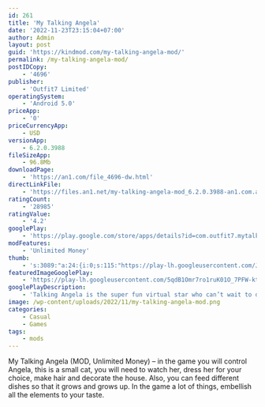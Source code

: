 ```yaml
---
id: 261
title: 'My Talking Angela'
date: '2022-11-23T23:15:04+07:00'
author: Admin
layout: post
guid: 'https://kindmod.com/my-talking-angela-mod/'
permalink: /my-talking-angela-mod/
postIDCopy:
    - '4696'
publisher:
    - 'Outfit7 Limited'
operatingSystem:
    - 'Android 5.0'
priceApp:
    - '0'
priceCurrencyApp:
    - USD
versionApp:
    - 6.2.0.3988
fileSizeApp:
    - 96.8Mb
downloadPage:
    - 'https://an1.com/file_4696-dw.html'
directLinkFile:
    - 'https://files.an1.net/my-talking-angela-mod_6.2.0.3988-an1.com.apk'
ratingCount:
    - '28985'
ratingValue:
    - '4.2'
googlePlay:
    - 'https://play.google.com/store/apps/details?id=com.outfit7.mytalkingangelafree'
modFeatures:
    - 'Unlimited Money'
thumb:
    - 's:3089:"a:24:{i:0;s:115:"https://play-lh.googleusercontent.com/Jdtwn1NoNC8eDRx79f-Vh-g_SNHX7r7Z63v3tr-rUdw8aHKWblhhQjhoPXf1VGyV978=w526-h296";i:1;s:114:"https://play-lh.googleusercontent.com/yZZSRPo9_6YN6-TeXKDGrBER6n-FH2B7Rv8_mVvWqoTVot6fbI0pb8TUYb3J0rqQFg=w526-h296";i:2;s:115:"https://play-lh.googleusercontent.com/VUv4rHYUutPiQsN-4DnpriggYLuPd5ujiFq3aWiraji8x78IUVboYY6QxHGvpbm_Gkg=w526-h296";i:3;s:115:"https://play-lh.googleusercontent.com/0NL99wrKrjux6EevcXncaKPLYiLSO2fvzxXRSdSSC9FSPCvcAhdvJw55_0A-rvMFq3s=w526-h296";i:4;s:115:"https://play-lh.googleusercontent.com/AxhBxrD7MEC3EBoWSTcpmLSONXv7ZDNAgmVf4VpSAqM4-Gm4ba78ZoTzNa1X39zuq2Q=w526-h296";i:5;s:116:"https://play-lh.googleusercontent.com/j4UtMygQJyIoW8mz_wP-ea8VUjZ-9EU73fcWPyFNYE4DppeIXxj5fMumNvtqeQ3i-d-Q=w526-h296";i:6;s:115:"https://play-lh.googleusercontent.com/9kGQ7oVdxGTszS01m0AzaoZauAOmJ5dzVpunN0YT1Nx5f4sUtNOdKh0qQV6c54Qr10o=w526-h296";i:7;s:115:"https://play-lh.googleusercontent.com/XL81IO9wyTjNIvuJKggpKjDcGsjXgyBLRjzZr0sLGeBEvXYIu4j1eQRa0EXQkjwHqo4=w526-h296";i:8;s:114:"https://play-lh.googleusercontent.com/dFzkJYMKdZnaGaf9yMavu2bMD0-a14elTdeCyWZxD3jXzygbsVteixkvc9MyRVqEpw=w526-h296";i:9;s:114:"https://play-lh.googleusercontent.com/nKcyLNwxznKYohtePwgXMNq3d0kOq9OoiISpFSQTQuQwYHobgE_VzL3dh-oK9rqv3A=w526-h296";i:10;s:114:"https://play-lh.googleusercontent.com/DxbYRQglsVvMc6zS_T9LjIYujRGOXurUWlvzS2aja5zrzxcGNrNdxaGvH3fLJT0lew=w526-h296";i:11;s:116:"https://play-lh.googleusercontent.com/UAvEJEwrDcj2Ac3oizR42THUGrWb5qw4axvwCRNTU4LhU9vbVyrzbWKksKtvZtgGkqWz=w526-h296";i:12;s:116:"https://play-lh.googleusercontent.com/PnEEUrWa_DlDAUwUWZ7-ihKeY8AYCN5ecpeijMm_XroyN46r2hPCn3fHqWZzcjQJkofD=w526-h296";i:13;s:115:"https://play-lh.googleusercontent.com/8pGAMs9iGsdfKz5e1piTjLaK0X_r7xr1vHDe6Vv06jcYdlXyLAmj_0_HF67YcLcL0I4=w526-h296";i:14;s:114:"https://play-lh.googleusercontent.com/LaNY_EFY-Mvwt9o-rOOLaXOj-gVarl-EPqYkJIbEavod3dTmDFqEqc6lNBdhat5QfQ=w526-h296";i:15;s:115:"https://play-lh.googleusercontent.com/4ywA59L98ezJ4DD3vhKJWS4vndAiHKtb4LPamOC6jI0MWEGIDGwRa-btCfJ35tE8XvA=w526-h296";i:16;s:115:"https://play-lh.googleusercontent.com/jGW0fkrVEfXCxv56t0lgUOGDz4HdnXZSdXuyGl99UOa2on3Zic7-BLCIZuS3Cfz4-jA=w526-h296";i:17;s:115:"https://play-lh.googleusercontent.com/GgsltXaDgSEWRg1c_rX5aujNK3r58CBLY38_pQIDaAMU_zgl2Myqzsuvozeii4BGv7U=w526-h296";i:18;s:115:"https://play-lh.googleusercontent.com/LLOnJ7y1K4ztXijmAqJ9OzVE_-bF6Y9JSN7TADtDeTKPuBnObSITLf7hU1upmdiF0Rc=w526-h296";i:19;s:116:"https://play-lh.googleusercontent.com/-0y00haUnIjboOIvArqK6A0BqyU4r0e0-VHQ6BMm5s5Oqhn4uP5VDla32bMzI9k6zg6l=w526-h296";i:20;s:114:"https://play-lh.googleusercontent.com/xiUVuqnfTfj7OBKni1ziR8F4V8gh5Gupr8vMRq_LGNA2QceSmQy91SvJTVbBFv5u7g=w526-h296";i:21;s:115:"https://play-lh.googleusercontent.com/5OcZXzAnAzwdaDJxfZY0naZ8mp1MfzSzBVOZnfIxV5vuWv8EY969VlmTTFoF5t3f8Us=w526-h296";i:22;s:114:"https://play-lh.googleusercontent.com/DAPKf5wqPFtSxtOuU_3ZcDHVU8rxAdp5JSHPVFcDa6u4GyZBvviCQxlQ17UIPh7cEg=w526-h296";i:23;s:114:"https://play-lh.googleusercontent.com/yIew7UILUKd2ru4SiT86QsGAyLrqs5Gql84m91lEpWVq35rCQ1Tvktre9U9da8Ojwg=w526-h296";}";'
featuredImageGooglePlay:
    - 'https://play-lh.googleusercontent.com/5qdB1Omr7ro1ruK01O_7PFW-ktX68kgSpXgWdjTz3oa6uv9s3X0zHgz6VMIEO6RYi2dV'
googlePlayDescription:
    - 'Talking Angela is the super fun virtual star who can’t wait to dance and sing her way to the top.Players help her stay happy and busy with day-to-day activities in her 3D world:- Stylish makeup looks'
image: /wp-content/uploads/2022/11/my-talking-angela-mod.png
categories:
    - Casual
    - Games
tags:
    - mods
---
```


My Talking Angela (MOD, Unlimited Money) – in the game you will control Angela, this is a small cat, you will need to watch her, dress her for your choice, make hair and decorate the house. Also, you can feed different dishes so that it grows and grows up. In the game a lot of things, embellish all the elements to your taste.